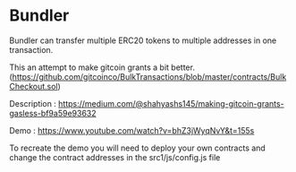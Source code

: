 # Bundler

Bundler can transfer multiple ERC20 tokens to multiple addresses in one transaction.

This an attempt to make gitcoin grants a bit better.(https://github.com/gitcoinco/BulkTransactions/blob/master/contracts/BulkCheckout.sol)

Description : https://medium.com/@shahyashs145/making-gitcoin-grants-gasless-bf9a59e93632


Demo : https://www.youtube.com/watch?v=bhZ3jWyqNvY&t=155s

To recreate the demo you will need to deploy your own contracts and change the contract addresses in the src1/js/config.js file
